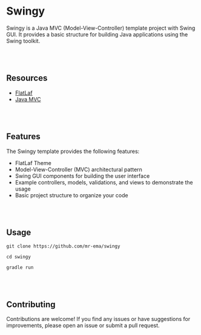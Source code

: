 # Swingy
Swingy is a Java MVC (Model-View-Controller) template project with Swing
GUI. It provides a basic structure for building Java applications using
the Swing toolkit.

</br>
</br>

## Resources
- [FlatLaf](https://www.formdev.com/flatlaf)
- [Java MVC](https://github.com/ashiishme/java-swing-mvc)

</br>
</br>

## Features
The Swingy template provides the following features:

- FlatLaf Theme
- Model-View-Controller (MVC) architectural pattern
- Swing GUI components for building the user interface
- Example controllers, models, validations, and views to demonstrate the usage
- Basic project structure to organize your code

</br>
</br>

## Usage
```
git clone https://github.com/mr-ema/swingy
```

```
cd swingy
```

```
gradle run
```

</br>
</br>

## Contributing
Contributions are welcome! If you find any issues or have suggestions for improvements, please open an issue or submit a pull request.
